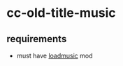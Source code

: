 # cc-old-title-music

## requirements

 - must have [loadmusic](https://github.com/CCDirectLink/loadmusic) mod
